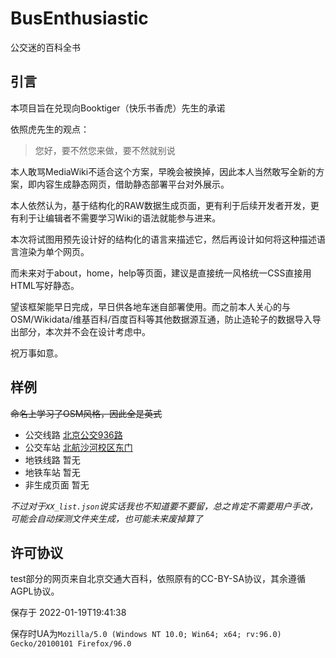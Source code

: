 # BusEnthusiastic

公交迷的百科全书

## 引言

本项目旨在兑现向Booktiger（快乐书香虎）先生的承诺

依照虎先生的观点：

> 您好，要不然您来做，要不然就别说

本人敢骂MediaWiki不适合这个方案，早晚会被换掉，因此本人当然敢写全新的方案，即内容生成静态网页，借助静态部署平台对外展示。

本人依然认为，基于结构化的RAW数据生成页面，更有利于后续开发者开发，更有利于让编辑者不需要学习Wiki的语法就能参与进来。

本次将试图用预先设计好的结构化的语言来描述它，然后再设计如何将这种描述语言渲染为单个网页。

而未来对于about，home，help等页面，建议是直接统一风格统一CSS直接用HTML写好静态。

望该框架能早日完成，早日供各地车迷自部署使用。而之前本人关心的与OSM/Wikidata/维基百科/百度百科等其他数据源互通，防止造轮子的数据导入导出部分，本次并不会在设计考虑中。

祝万事如意。

## 样例

~~命名上学习了OSM风格，因此全是英式~~

* 公交线路 [北京公交936路](https://wiki.42i.me/%E5%8C%97%E4%BA%AC%E5%85%AC%E4%BA%A4936%E8%B7%AF)
* 公交车站 [北航沙河校区东门](https://wiki.42i.me/%E5%8C%97%E8%88%AA%E6%B2%99%E6%B2%B3%E6%A0%A1%E5%8C%BA%E4%B8%9C%E9%97%A8)
* 地铁线路 暂无
* 地铁车站 暂无
* 非生成页面 暂无

*不过对于`XX_list.json`说实话我也不知道要不要留，总之肯定不需要用户手改，可能会自动探测文件夹生成，也可能未来废掉算了*

## 许可协议

test部分的网页来自北京交通大百科，依照原有的CC-BY-SA协议，其余遵循AGPL协议。

保存于 2022-01-19T19:41:38 

保存时UA为`Mozilla/5.0 (Windows NT 10.0; Win64; x64; rv:96.0) Gecko/20100101 Firefox/96.0`
